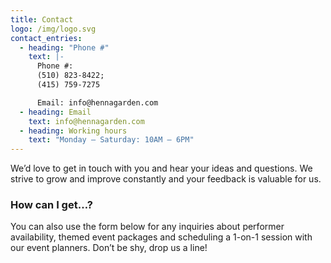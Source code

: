 ```yaml
---
title: Contact
logo: /img/logo.svg
contact_entries:
  - heading: "Phone #"
    text: |-
      Phone #:
      (510) 823-8422; 
      (415) 759-7275

      Email: info@hennagarden.com
  - heading: Email
    text: info@hennagarden.com
  - heading: Working hours
    text: "Monday – Saturday: 10AM – 6PM"
---
```


We’d love to get in touch with you and hear your ideas and
questions. We strive to grow and improve constantly and your feedback
is valuable for us.

<h3 class="f4 b lh-title mb2">How can I get…?</h3>

You can also use the form below for any inquiries about performer
availability, themed event packages and scheduling a 1-on-1 session
with our event planners. Don’t be shy, drop us a line!
